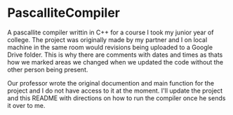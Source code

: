 # PascalliteCompiler

A pascallite compiler writtin in C++ for a course I took my junior year of college. The project was originally made by my partner and I on local machine in the same room would revisions being uploaded to a Google Drive folder. This is why there are comments with dates and times as thats how we marked areas we changed when we updated the code without the other person being present. 

Our professor wrote the original documention and main function for the project and I do not have access to it at the moment. I'll update the project and this README with directions on how to run the compiler once he sends it over to me. 
